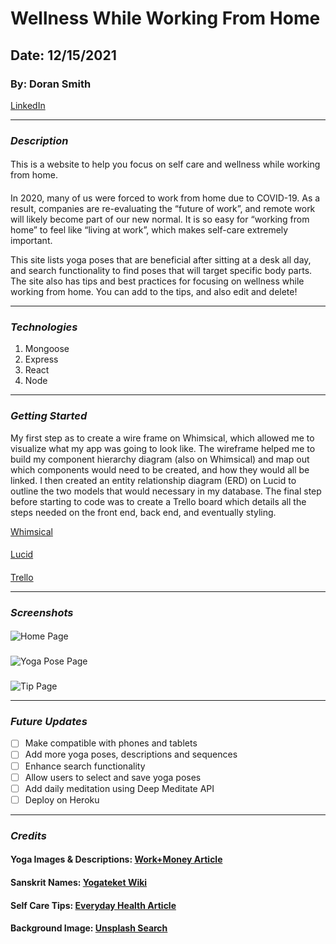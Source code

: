# Wellness While Working From Home
## Date: 12/15/2021
### By: Doran Smith
[LinkedIn](https://www.linkedin.com/in/dorancsmith/)
***
### ***Description***
####
This is a website to help you focus on self care and wellness while working from home.
####
In 2020, many of us were forced to work from home due to COVID-19. As a result, companies are re-evaluating the “future of work”, and remote work will likely become part of our new normal. It is so easy for “working from home” to feel like “living at work”, which makes self-care extremely important.

This site lists yoga poses that are beneficial after sitting at a desk all day, and search functionality to find poses that will target specific body parts. The site also has tips and best practices for focusing on wellness while working from home. You can add to the tips, and also edit and delete!

***
### ***Technologies***
1. Mongoose
2. Express
3. React
4. Node
***
### ***Getting Started***

My first step as to create a wire frame on Whimsical, which allowed me to visualize what my app was going to look like. The wireframe helped me to build my component hierarchy diagram (also on Whimsical) and map out which components would need to be created, and how they would all be linked. I then created an entity relationship diagram (ERD) on Lucid to outline the two models that would necessary in my database. The final step before starting to code was to create a Trello board which details all the steps needed on the front end, back end, and eventually styling.

[Whimsical](https://whimsical.com/L7bzEEvLCovshJKZHaCPk1)
####
[Lucid](https://lucid.app/lucidchart/a041780a-f1fd-400c-9ca8-fa1b36e16afd/edit?beaconFlowId=641E38FD89BDDFBF&page=0_0&invitationId=inv_56b8118e-0bd8-4d72-9494-4c28f680c987#)
####
[Trello](https://trello.com/b/Yh2fAX36/wellness-while-wfh)
***
### ***Screenshots***
#### 
![Home Page](https://i.imgur.com/FqJsFxd.png)
###
![Yoga Pose Page](https://i.imgur.com/Zq686Cl.png)
###
![Tip Page](https://i.imgur.com/ewJeIAu.png)
***
### ***Future Updates***
- [ ] Make compatible with phones and tablets
- [ ] Add more yoga poses, descriptions and sequences
- [ ] Enhance search functionality
- [ ] Allow users to select and save yoga poses 
- [ ] Add daily meditation using Deep Meditate API
- [ ] Deploy on Heroku

***
### ***Credits***
#### Yoga Images & Descriptions: [Work+Money Article](https://www.workandmoney.com/s/yoga-poses-to-combat-sitting-all-day-bc703e07faca4036)
#### Sanskrit Names: [Yogateket Wiki](https://www.yogateket.com/blog/yoga-poses-names-sanskrit-pranayama)
#### Self Care Tips: [Everyday Health Article](https://www.everydayhealth.com/healthy-living/your-work-from-home-survival-guide-for-self-care/)
#### Background Image: [Unsplash Search](https://unsplash.com/photos/Hzz7AEyLhZk)
